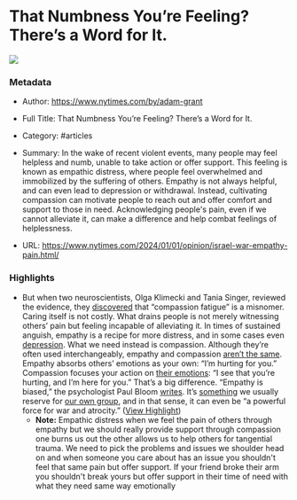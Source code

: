 # That Numbness You’re Feeling? There’s a Word for It.

![](https://static01.nyt.com/images/2023/12/30/opinion/30grant/30grant-facebookJumbo-v3.jpg)

### Metadata

- Author: https://www.nytimes.com/by/adam-grant
- Full Title: That Numbness You’re Feeling? There’s a Word for It.
- Category: #articles

- Summary: In the wake of recent violent events, many people may feel helpless and numb, unable to take action or offer support. This feeling is known as empathic distress, where people feel overwhelmed and immobilized by the suffering of others. Empathy is not always helpful, and can even lead to depression or withdrawal. Instead, cultivating compassion can motivate people to reach out and offer comfort and support to those in need. Acknowledging people's pain, even if we cannot alleviate it, can make a difference and help combat feelings of helplessness. 

- URL: https://www.nytimes.com/2024/01/01/opinion/israel-war-empathy-pain.html/

### Highlights

- But when two neuroscientists, Olga Klimecki and Tania Singer, reviewed the evidence, they [discovered](https://books.google.com/books?hl=en&lr=&id=5rmMnvgD40UC&oi=fnd&pg=PA368&dq=%252522compassion+fatigue%252522+%252522empathic+distress+fatigue%252522&ots=lyeGFTjRgO&sig=DF74eZPjmpKJxbA7B7nKvgGo34k#_blank) that “compassion fatigue” is a misnomer. Caring itself is not costly. What drains people is not merely witnessing others’ pain but feeling incapable of alleviating it. In times of sustained anguish, empathy is a recipe for more distress, and in some cases even [depression](https://onlinelibrary.wiley.com/doi/full/10.1002/pchj.482). What we need instead is compassion.
  Although they’re often used interchangeably, empathy and compassion [aren’t the same](https://psycnet.apa.org/record/2016-46141-001). Empathy absorbs others’ emotions as your own: “I’m hurting for you.” Compassion focuses your action on [their emotions](https://psycnet.apa.org/record/2016-46141-001): “I see that you’re hurting, and I’m here for you.”
  That’s a big difference. “Empathy is biased,” the psychologist Paul Bloom [writes](https://www.amazon.com/Against-Empathy-Case-Rational-Compassion/dp/0062339346). It’s [something](https://www.sciencedirect.com/science/article/pii/S2352250X1630080X) we usually reserve for [our own group](https://journals.sagepub.com/doi/full/10.1111/j.1467-9280.2009.02265.x), and in that sense, it can even be “a powerful force for war and atrocity.” ([View Highlight](https://read.readwise.io/read/01hkk0qqqbwpfvrkrsndhnfkjw))
    - **Note:** Empathic distress when we feel the pain of others through empathy but we should really provide support through compassion one burns us out the other allows us to help others for tangential trauma. We need to pick the problems and issues we shoulder head on and when someone you care about has an issue you shouldn't feel that same pain but offer support. If your friend broke their arm you shouldn't break yours but offer support in their time of need with what they need same way emotionally
